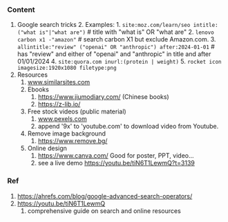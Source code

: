 ### Content
1. Google search tricks
	2. Examples:
		1.  `site:moz.com/learn/seo intitle:("what is"|"what are")`  # title with "what is" OR "what are"
		2. `lenovo carbon x1 -"amazon"`  # search carbon X1 but exclude Amazon.com.
		3. `allintitle:"review" ("openai" OR "anthropic") after:2024-01-01`  # has "review" and either of "openai" and "anthropic" in title and after 01/01/2024
		4. `site:quora.com inurl:(protein | weight)`
		5. `rocket icon imagesize:1920x1080 filetype:png`
2. Resources
	1. www.similarsites.com
	2. Ebooks
		1. https://www.jiumodiary.com/ (Chinese books)
		2. https://z-lib.io/
	3. Free stock videos (public material)
		1. www.pexels.com
		2. append '9x' to 'youtube.com' to download video from Youtube.
	4. Remove image background
		1. https://www.remove.bg/
	5. Online design
		1. https://www.canva.com/ Good for poster, PPT, video...
		2. see a live demo https://youtu.be/tiN6T1LewmQ?t=3139

### Ref
1. https://ahrefs.com/blog/google-advanced-search-operators/
2. https://youtu.be/tiN6T1LewmQ
	1. comprehensive guide on search and online resources